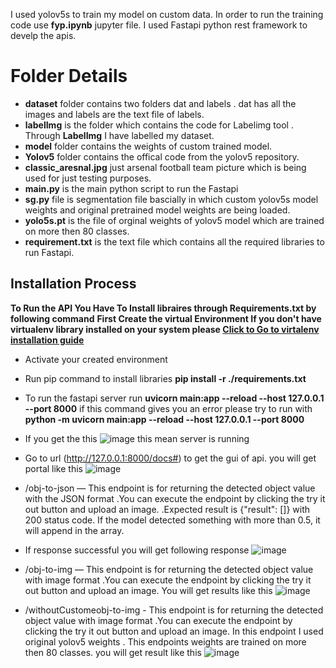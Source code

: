                       

I used yolov5s to train my model on custom data. In order to run the training code use **fyp.ipynb** jupyter file. I used Fastapi python rest framework to develp the apis.

# Folder Details

* **dataset** folder contains two folders dat and labels . dat has all the images and labels are the text file of labels.
* **labelImg** is the folder which contains the code for Labelimg tool . Through **LabelImg** I have labelled my dataset.
* **model** folder contains the weights of custom trained model.
* **Yolov5** folder contains the offical code from the yolov5 repository.
* **classic_aresnal.jpg** just arsenal football team picture which is being used for just testing purposes.
* **main.py** is the main python script to run the Fastapi 
* **sg.py** file is segmentation file bascially in which custom yolov5s model weights and original pretrained model weights are being loaded.
* **yolo5s.pt** is the file of orginal weights of yolov5 model which are trained on more then 80 classes.
* **requirement.txt** is the text file which contains all the required libraries to run Fastapi.

## Installation Process

**To Run the API You Have To Install libraires through Requirements.txt by following command**
**First Create the virtual Environment If you don't have virtualenv library installed on your system please [Click to Go to virtalenv installation guide](https://pypi.org/project/virtualenv/)**
* Activate your created environment
* Run pip command to install libraries **pip install -r ./requirements.txt**
* To run the fastapi server run **uvicorn main:app --reload --host 127.0.0.1 --port 8000** if this command gives you an error please try to run with 
  **python -m uvicorn main:app --reload --host 127.0.0.1 --port 8000**
* If you get the this ![image](https://user-images.githubusercontent.com/107313180/189058777-d16af084-bf99-4684-90f9-6d2c01bedd20.png) this mean server is       running
* Go to url (http://127.0.0.1:8000/docs#) to get the gui of api. you will get portal like this ![image](https://user-images.githubusercontent.com/107313180/189058985-10f6bd3a-01b9-4354-a954-f1aad6c01966.png)
* /obj-to-json — This endpoint is for returning the detected object value with the JSON format .You can execute the endpoint by clicking the try it out button and upload an image. .Expected result is {"result": []} with 200 status code. If the model detected something with more than 0.5, it will append in the array.
* If response successful you will get following response ![image](https://user-images.githubusercontent.com/107313180/189059716-61602f0f-f5be-4856-9c15-eb34e1f602ce.png)

* /obj-to-img — This endpoint is for returning the detected object value with image format .You can execute the endpoint by clicking the try it out button and upload an image. You will get results like this ![image](https://user-images.githubusercontent.com/107313180/189060469-dd292293-79d7-45e4-945a-f6bc64043ab9.png)
* /withoutCustomeobj-to-img - This endpoint is for returning the detected object value with image format .You can execute the endpoint by clicking the try it out button and upload an image. In this endpoint I used original yolov5 weights . This endpoints weights are trained on more then 80 classes. you will get result like this ![image](https://user-images.githubusercontent.com/107313180/189061323-6fe33db6-5281-4c6c-83b0-e54691fa646a.png)








     

